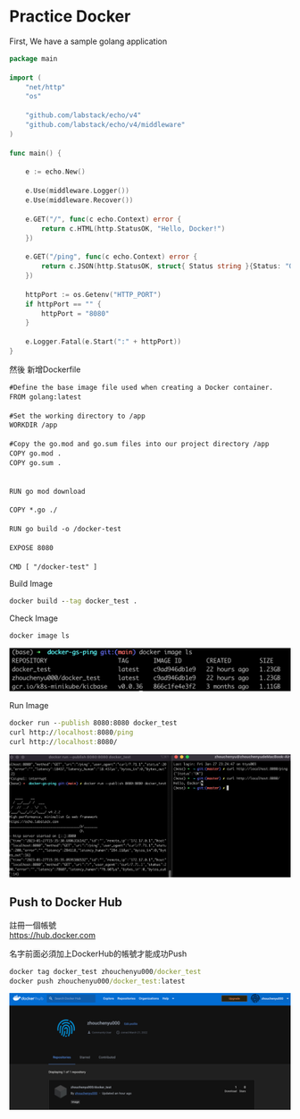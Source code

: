 # Practice Docker 

First, We have a sample golang application
```go
package main

import (
	"net/http"
	"os"

	"github.com/labstack/echo/v4"
	"github.com/labstack/echo/v4/middleware"
)

func main() {

	e := echo.New()

	e.Use(middleware.Logger())
	e.Use(middleware.Recover())

	e.GET("/", func(c echo.Context) error {
		return c.HTML(http.StatusOK, "Hello, Docker!")
	})

	e.GET("/ping", func(c echo.Context) error {
		return c.JSON(http.StatusOK, struct{ Status string }{Status: "OK"})
	})

	httpPort := os.Getenv("HTTP_PORT")
	if httpPort == "" {
		httpPort = "8080"
	}

	e.Logger.Fatal(e.Start(":" + httpPort))
}

```

然後 新增Dockerfile
```txt
#Define the base image file used when creating a Docker container.
FROM golang:latest

#Set the working directory to /app
WORKDIR /app

#Copy the go.mod and go.sum files into our project directory /app
COPY go.mod .
COPY go.sum .


RUN go mod download

COPY *.go ./

RUN go build -o /docker-test

EXPOSE 8080

CMD [ "/docker-test" ]
```

Build Image
```cmd
docker build --tag docker_test .
```

Check Image
```cmd
docker image ls
```
![image](img/ls.png)  

Run Image
```cmd
docker run --publish 8080:8080 docker_test  
curl http://localhost:8080/ping   
curl http://localhost:8080/
```

![image](img/docker_run.png) 

## Push to Docker Hub  
註冊一個帳號    
https://hub.docker.com  


名字前面必須加上DockerHub的帳號才能成功Push
```cmd
docker tag docker_test zhouchenyu000/docker_test
docker push zhouchenyu000/docker_test:latest
```
![image](img/hub.png) 
